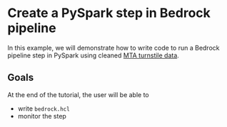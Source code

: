 # Create a PySpark step in Bedrock pipeline

In this example, we will demonstrate how to write code to run a Bedrock pipeline step in PySpark using cleaned [MTA turnstile data](http://web.mta.info/developers/turnstile.html).

## Goals
At the end of the tutorial, the user will be able to
- write `bedrock.hcl` 
- monitor the step
